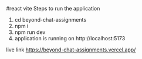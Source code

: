 #react vite 
Steps to run the application

1. cd beyond-chat-assignments
2. npm i 
3. npm run dev
4. application is running on http://localhost:5173


live link https://beyond-chat-assignments.vercel.app/